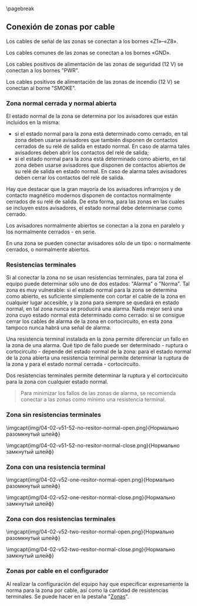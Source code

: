 \pagebreak

## Conexión de zonas por cable

Los cables de señal de las zonas se conectan a los bornes «Z1»–«Z8».

Los cables comunes de las zonas se conectan a los bornes «GND».

Los cables positivos de alimentación de las zonas de seguridad (12 V) se conectan a los bornes "PWR".

Los cables positivos de alimentación de las zonas de incendio (12 V) se conectan al borne "SMOKE".

### Zona normal cerrada y normal abierta

El estado normal de la zona se determina por los avisadores que están incluidos en la misma:

* si el estado normal para la zona está determinado como cerrado, en tal zona deben usarse avisadores que también disponen de contactos cerrados de su relé de salida en estado normal. En caso de alarma tales avisadores deben abrir los contactos del relé de salida;
* si el estado normal para la zona está determinado como abierto, en tal zona deben usarse avisadores que disponen de contactos abiertos de su relé de salida en estado normal. En caso de alarma tales avisadores deben cerrar los contactos del relé de salida.

Hay que destacar que la gran mayoría de los avisadores infrarrojos y de contacto magnético modernos disponen de contactos normalmente cerrados de su relé de salida. De esta forma, para las zonas en las cuales se incluyen estos avisadores, el estado normal debe determinarse como cerrado.

Los avisadores normalmente abiertos se conectan a la zona en paralelo y los normalmente cerrados - en serie.

En una zona se pueden conectar avisadores sólo de un tipo: o normalmente cerrados, o normalmente abiertos.

### Resistencias terminales

Si al conectar la zona no se usan resistencias terminales, para tal zona el equipo puede determinar sólo uno de dos estados: "Alarma" o "Norma". Tal zona es muy vulnerable: si el estado normal para la zona se determina como abierto, es suficiente simplemente con cortar el cable de la zona en cualquier lugar accesible, y la zona para siempre se quedará en estado normal, en tal zona nunca se producirá una alarma. Nada mejor será una zona cuyo estado normal está determinado como cerrado: si se consigue cerrar los cables de alarma de la zona en cortocircuito, en esta zona tampoco nunca habrá una señal de alarma.

Una resistencia terminal instalada en la zona permite diferenciar un fallo en la zona de una alarma. Qué tipo de fallo puede ser determinado - ruptura o cortocircuito - depende del estado normal de la zona: para el estado normal de la zona abierta una resistencia terminal permite determinar la ruptura de la zona y para el estado normal cerrada - cortocircuito.

Dos resistencias terminales permite determinar la ruptura y el cortocircuito para la zona con cualquier estado normal.

> Para minimizar los fallos de las zonas de alarma, se recomienda conectar a las zonas como mínimo una resistencia terminal.

### Zona sin resistencias terminales

\imgcapt{img/04-02-v51-52-no-resitor-normal-open.png}{Нормально разомкнутый шлейф}

\imgcapt{img/04-02-v51-52-no-resitor-normal-close.png}{Нормально замкнутый шлейф}

### Zona con una resistencia terminal

\imgcapt{img/04-02-v52-one-resitor-normal-open.png}{Нормально разомкнутый шлейф}

\imgcapt{img/04-02-v52-one-resitor-normal-close.png}{Нормально замкнутый шлейф}

### Zona con dos resistencias terminales

\imgcapt{img/04-02-v52-two-resitor-normal-open.png}{Нормально разомкнутый шлейф}

\imgcapt{img/04-02-v52-two-resitor-normal-close.png}{Нормально замкнутый шлейф}

### Zonas por cable en el configurador

Al realizar la configuración del equipo hay que especificar expresamente la norma para la zona por cable, así como la cantidad de resistencias terminales. Se puede hacer en la pestaña "[Zonas](#config-zones)".

